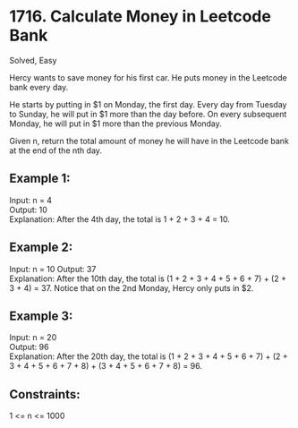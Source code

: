 # 1716. Calculate Money in Leetcode Bank
Solved, Easy

Hercy wants to save money for his first car. He puts money in the Leetcode bank every day.  

He starts by putting in $1 on Monday, the first day. Every day from Tuesday to Sunday, he will put in $1 more than the day before.
On every subsequent Monday, he will put in $1 more than the previous Monday.  

Given n, return the total amount of money he will have in the Leetcode bank at the end of the nth day.  

 

Example 1:
---
Input: n = 4  
Output: 10  
Explanation: After the 4th day, the total is 1 + 2 + 3 + 4 = 10.  

Example 2:
---
Input: n = 10 
Output: 37  
Explanation: After the 10th day, the total is (1 + 2 + 3 + 4 + 5 + 6 + 7) + (2 + 3 + 4) = 37. Notice that on the 2nd Monday, Hercy only puts in $2.  

Example 3:
---
Input: n = 20  
Output: 96  
Explanation: After the 20th day, the total is (1 + 2 + 3 + 4 + 5 + 6 + 7) + (2 + 3 + 4 + 5 + 6 + 7 + 8) + (3 + 4 + 5 + 6 + 7 + 8) = 96.  
  

Constraints:
---
1 <= n <= 1000
